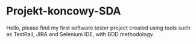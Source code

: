 # Projekt-koncowy-SDA
Hello, please find my first software tester project created using tools such as TestRail, JIRA and Selenium IDE, with BDD methodology.
